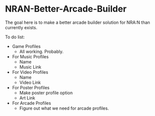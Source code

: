 # NRAN-Better-Arcade-Builder

The goal here is to make a better arcade builder solution for NRA:N than currently exists.

To do list:

- Game Profiles
    - All working. Probably.
- For Music Profiles
    - Name
    - Music Link
- For Video Profiles
    - Name
    - Video Link
- For Poster Profiles
    - Make poster profile option
    - Art Link
- For Arcade Profiles
    - Figure out what we need for arcade profiles.
